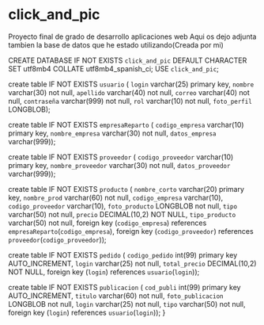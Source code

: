 # click_and_pic
Proyecto final de grado de desarrollo aplicaciones web
Aqui os dejo adjunta tambien la base de datos que he estado utilizando(Creada por mi)

 CREATE DATABASE IF NOT EXISTS `click_and_pic` DEFAULT CHARACTER SET utf8mb4 COLLATE utf8mb4_spanish_ci;
  USE `click_and_pic`;

  create table IF NOT EXISTS `usuario` (
  `login` varchar(25) primary key,
  `nombre` varchar(30) not null,
  `apellido` varchar(40) not null,
  `correo` varchar(40) not null,
  `contraseña` varchar(999) not null,
  `rol` varchar(10) not null,
  `foto_perfil` LONGBLOB);

  create table IF NOT EXISTS `empresaReparto` (
  `codigo_empresa` varchar(10) primary key,
  `nombre_empresa` varchar(30) not null,
  `datos_empresa` varchar(999));

  create table IF NOT EXISTS `proveedor` (
  `codigo_proveedor` varchar(10) primary key,
  `nombre_proveedor` varchar(30) not null,
  `datos_proveedor` varchar(999));

  create table IF NOT EXISTS `producto` (
  `nombre_corto` varchar(20) primary key,
  `nombre_prod` varchar(60) not null,
  `codigo_empresa` varchar(10),
  `codigo_proveedor` varchar(10),
  `foto_producto` LONGBLOB not null,
  `tipo` varchar(50) not null,
  `precio` DECIMAL(10,2) NOT NULL,
  `tipo_producto` varchar(50) not null,
  foreign key (`codigo_empresa`) references `empresaReparto`(`codigo_empresa`),
  foreign key (`codigo_proveedor`) references `proveedor`(`codigo_proveedor`));
  


  create table IF NOT EXISTS `pedido` (
  `codigo_pedido` int(99) primary key AUTO_INCREMENT,
  `login` varchar(25) not null,
  `total_precio` DECIMAL(10,2) NOT NULL,
  foreign key (`login`) references `usuario`(`login`));
  


  create table IF NOT EXISTS `publicacion` (
  `cod_publi` int(99) primary key AUTO_INCREMENT,
  `titulo` varchar(60) not null,
  `foto_publicacion` LONGBLOB not null,
  `login` varchar(25) not null,
  `tipo` varchar(50) not null,
  foreign key (`login`) references `usuario`(`login`));
  }


